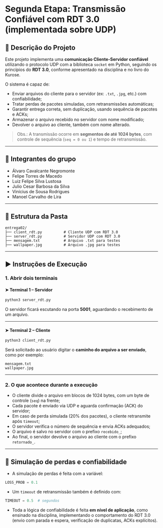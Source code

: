 
# Segunda Etapa: Transmissão Confiável com RDT 3.0 (implementada sobre UDP)

## 📄 Descrição do Projeto

Este projeto implementa uma **comunicação Cliente-Servidor confiável** utilizando o protocolo UDP com a biblioteca `socket` em Python, seguindo os princípios do **RDT 3.0**, conforme apresentado na disciplina e no livro do Kurose.

O sistema é capaz de:

- Enviar arquivos do cliente para o servidor (ex: `.txt`, `.jpg`, etc.) com confiabilidade;
- Tratar perdas de pacotes simuladas, com retransmissões automáticas;
- Garantir entrega correta, sem duplicação, usando sequência de pacotes e ACKs;
- Armazenar o arquivo recebido no servidor com nome modificado;
- Devolver o arquivo ao cliente, também com nome alterado.

> Obs.: A transmissão ocorre em **segmentos de até 1024 bytes**, com controle de sequência (`seq = 0 ou 1`) e tempo de retransmissão.

---

## 👥 Integrantes do grupo

- Álvaro Cavalcante Negromonte  
- Felipe Torres de Macedo  
- Luiz Felipe Silva Lustosa  
- Julio Cesar Barbosa da Silva  
- Vinícius de Sousa Rodrigues  
- Manoel Carvalho de Lira  

---

## 📁 Estrutura da Pasta

```
entrega02/
├── client_rdt.py          # Cliente UDP com RDT 3.0
├── server_rdt.py          # Servidor UDP com RDT 3.0
├── mensagem.txt           # Arquivo .txt para testes
├── wallpaper.jpg          # Arquivo .jpg para testes
```

---

## ▶️ Instruções de Execução

### 1. Abrir dois terminais

#### ➤ Terminal 1 – Servidor

```bash
python3 server_rdt.py
```

O servidor ficará escutando na porta **5001**, aguardando o recebimento de um arquivo.

---

#### ➤ Terminal 2 – Cliente

```bash
python3 client_rdt.py
```

Será solicitado ao usuário digitar o **caminho do arquivo a ser enviado**, como por exemplo:

```
mensagem.txt
wallpaper.jpg
```

---

### 2. O que acontece durante a execução

- O cliente divide o arquivo em blocos de 1024 bytes, com um byte de controle (`seq`) na frente;
- Cada pacote é enviado via UDP e aguarda confirmação (ACK) do servidor;
- Em caso de perda simulada (20% dos pacotes), o cliente retransmite após `timeout`;
- O servidor verifica o número de sequência e envia ACKs adequados;
- O arquivo é salvo no servidor com o prefixo `recebido_`;
- Ao final, o servidor devolve o arquivo ao cliente com o prefixo `retornado_`.

---

## 🧪 Simulação de perdas e confiabilidade

- A simulação de perdas é feita com a variável:
```python
LOSS_PROB = 0.1
```
- Um `timeout` de retransmissão também é definido com:
```python
TIMEOUT = 0.5  # segundos
```

- Toda a lógica de confiabilidade é feita **em nível de aplicação**, como ensinado na disciplina, implementando o comportamento do RDT 3.0 (envio com parada e espera, verificação de duplicatas, ACKs explícitos).
